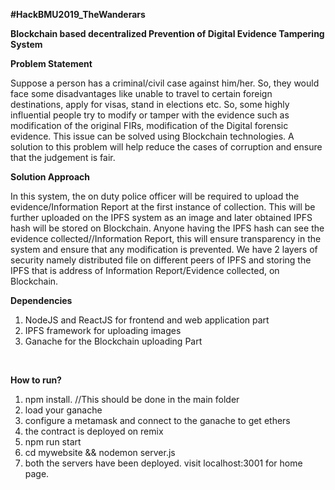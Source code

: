 **#HackBMU2019_TheWanderars**<br />

**Blockchain based decentralized Prevention of Digital Evidence Tampering System**<br />



**Problem Statement**<br />

Suppose a person has a criminal/civil case against him/her. So, they would face some disadvantages like unable to travel to certain foreign destinations, apply for visas, stand in elections etc. So, some highly influential people try to modify or tamper with the evidence such as modification of the original FIRs, modification of the Digital forensic evidence. This issue can be solved using Blockchain technologies. A solution to this problem will help reduce the cases of corruption and ensure that the judgement is fair. 
<br />

**Solution Approach**<br />

In this system, the on duty police officer will be required to upload the evidence/Information Report at the first instance of collection. This will be further uploaded on the IPFS system as an image and later obtained IPFS hash will be stored on Blockchain.
Anyone having the IPFS hash can see the evidence collected//Information Report, this will ensure transparency in the system and ensure that any modification is prevented. We have 2 layers of security namely distributed file on different peers of IPFS and storing the IPFS that is address of Information Report/Evidence collected, on Blockchain. 
<br />

**Dependencies**<br />

1.	NodeJS and ReactJS for frontend and web application part
2.	IPFS framework for uploading images
3.	Ganache for the Blockchain uploading Part

<br />

**How to run?**
<br>
1. npm install. //This should be done in the main folder
2. load your ganache
3. configure a metamask and connect to the ganache to get ethers
4. the contract is deployed on remix
5. npm run start
6. cd mywebsite && nodemon server.js
7. both the servers have been deployed. visit localhost:3001 for home page.
